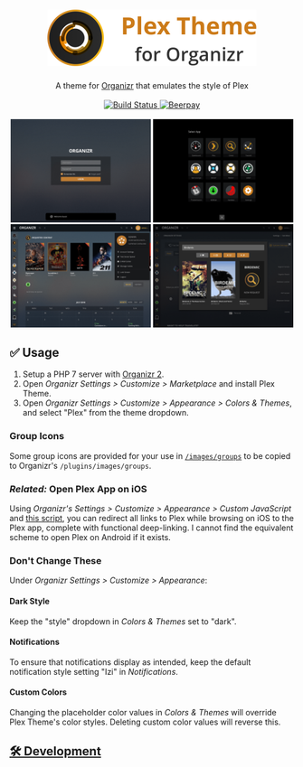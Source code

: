 <h1 align="center">
    <img src="https://raw.githubusercontent.com/Burry/Organizr-Plex-Theme/master/doc/banner.png" width="370px" alt="Plex Theme for Organizr" />
</h1>

<p align="center">
    A theme for <a href="https://github.com/causefx/Organizr" target="_blank">Organizr</a> that emulates the style of Plex
    <br />
    <br />
    <a href="https://travis-ci.org/Burry/Organizr-Plex-Theme" target="_blank" title="Build Status">
        <img src="https://travis-ci.org/Burry/Organizr-Plex-Theme.svg?branch=master" alt="Build Status" />
    </a>
    <a href="https://beerpay.io/Burry/Organizr-Plex-Theme?focus=wish" target="_blank" title="Beerpay">
        <img src="https://beerpay.io/Burry/Organizr-Plex-Theme/badge.svg?style=flat" alt="Beerpay" />
    </a>
    <br />
    <br />
    <img src="https://raw.githubusercontent.com/Burry/Organizr-Plex-Theme/master/doc/screenshots/1.png" alt="Screen Shot 1" width="49.15%" />
    <img src="https://raw.githubusercontent.com/Burry/Organizr-Plex-Theme/master/doc/screenshots/2.png" alt="Screen Shot 2" width="49.15%" />
    <img src="https://raw.githubusercontent.com/Burry/Organizr-Plex-Theme/master/doc/screenshots/3.png" alt="Screen Shot 3" width="49.15%" />
    <img src="https://raw.githubusercontent.com/Burry/Organizr-Plex-Theme/master/doc/screenshots/4.png" alt="Screen Shot 4" width="49.15%" />
</p>

## ✅ Usage

1. Setup a PHP 7 server with [Organizr 2](https://github.com/causefx/Organizr).
2. Open _Organizr Settings > Customize > Marketplace_ and install Plex Theme.
3. Open _Organizr Settings > Customize > Appearance > Colors & Themes_, and select "Plex" from the theme dropdown.

### Group Icons

Some group icons are provided for your use in [`/images/groups`](https://github.com/Burry/Organizr-Plex-Theme/tree/master/images/groups) to be copied to Organizr's `/plugins/images/groups`.

### _Related:_ Open Plex App on iOS

Using _Organizr's Settings > Customize > Appearance > Custom JavaScript_ and [this script](https://gist.github.com/Burry/7f6c2caa9cf645ca511ffefd697b3126), you can redirect all links to Plex while browsing on iOS to the Plex app, complete with functional deep-linking. I cannot find the equivalent scheme to open Plex on Android if it exists.

### Don't Change These

Under _Organizr Settings > Customize > Appearance_:

#### Dark Style

Keep the "style" dropdown in _Colors & Themes_ set to "dark".

#### Notifications

To ensure that notifications display as intended, keep the default notification style setting "Izi" in _Notifications_.

#### Custom Colors

Changing the placeholder color values in _Colors & Themes_ will override Plex Theme's color styles. Deleting custom color values will reverse this.

## [🛠 Development](doc/Development.md)
